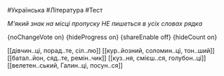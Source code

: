 #Українська #Література #Тест

*М'який знак на місці пропуску НЕ пишеться в усіх словах рядка*

{noChangeVote on}
{hideProgress on}
{shareEnable off}
{hideCount on}

[[дівчин..ці, порад..те, сіл..лю]]
[[кур..йозний, соломин..ці, тон..ший]]
[[батал..йон, сяд..те, ремін..чик]]
[[куз..ня, смієш..ся, голубон..ці]]
[[велетен..ський, Галин..ці, посун..ся]]
